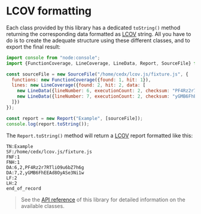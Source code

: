# LCOV formatting
Each class provided by this library has a dedicated `toString()` method returning the corresponding data formatted as [LCOV](https://github.com/linux-test-project/lcov) string.
All you have to do is to create the adequate structure using these different classes, and to export the final result:

```javascript
import console from "node:console";
import {FunctionCoverage, LineCoverage, LineData, Report, SourceFile} from "@cedx/lcov";

const sourceFile = new SourceFile("/home/cedx/lcov.js/fixture.js", {
  functions: new FunctionCoverage({found: 1, hit: 1}),
  lines: new LineCoverage({found: 2, hit: 2, data: [
    new LineData({lineNumber: 6, executionCount: 2, checksum: "PF4Rz2r7RTliO9u6bZ7h6g"}),
    new LineData({lineNumber: 7, executionCount: 2, checksum: "yGMB6FhEEAd8OyASe3Ni1w"})
  ]})
});

const report = new Report("Example", [sourceFile]);
console.log(report.toString());
```

The `Report.toString()` method will return a [LCOV](https://github.com/linux-test-project/lcov) report formatted like this:

```
TN:Example
SF:/home/cedx/lcov.js/fixture.js
FNF:1
FNH:1
DA:6,2,PF4Rz2r7RTliO9u6bZ7h6g
DA:7,2,yGMB6FhEEAd8OyASe3Ni1w
LF:2
LH:2
end_of_record
```

> See the [API reference](https://docs.belin.io/lcov.js) of this library for detailed information on the available classes.

